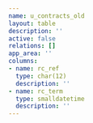 ```yaml
---
name: u_contracts_old
layout: table
description: ''
active: false
relations: []
app_area: ''
columns:
- name: rc_ref
  type: char(12)
  description: ''
- name: rc_term
  type: smalldatetime
  description: ''
---
```


